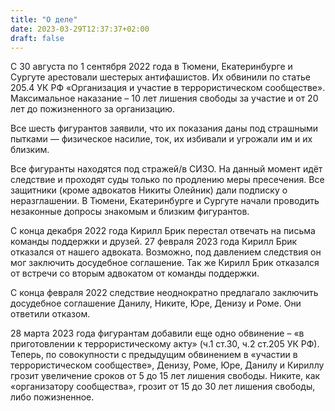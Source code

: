 ```yaml
---
title: "О деле"
date: 2023-03-29T12:37:37+02:00
draft: false
---
```


С 30 августа по 1 сентября 2022 года в Тюмени, Екатеринбурге и Сургуте арестовали шестерых антифашистов. Их обвинили по статье 205.4 УК РФ «Организация и участие в террористическом сообществе». Максимальное наказание – 10 лет лишения свободы за участие и от 20 лет до пожизненного за организацию.

Все шесть фигурантов заявили, что их показания даны под страшными пытками — физическое насилие, ток, их избивали и угрожали им и их близким.

Все фигуранты находятся под стражей/в СИЗО. На данный момент идёт следствие и проходят суды только по продлению меры пресечения. Все защитники (кроме адвокатов Никиты Олейник) дали подписку о неразглашении. В Тюмени, Екатеринбурге и Сургуте начали проводить незаконные допросы знакомым и близким фигурантов.

С конца декабря 2022 года Кирилл Брик перестал отвечать на письма команды поддержки и друзей. 27 февраля 2023 года Кирилл Брик отказался от нашего адвоката. Возможно, под давлением следствия он мог заключить досудебное соглашение. Так же Кирилл Брик отказался от встречи со вторым адвокатом от команды поддержки. 

С конца февраля 2022 следствие неоднократно предлагало заключить досудебное соглашение Данилу, Никите, Юре, Денизу и Роме. Они ответили отказом.

28 марта 2023 года фигурантам добавили еще одно обвинение – «в приготовлении к террористическому акту» (ч.1 ст.30, ч.2 ст.205 УК РФ). Теперь, по совокупности с предыдущим обвинением в «участии в террористическом сообществе», Денизу, Роме, Юре, Данилу и Кириллу грозит увеличение сроков от 5 до 15 лет лишения свободы. Никите, как «организатору сообщества», грозит от 15 до 30 лет лишения свободы, либо пожизненное.
